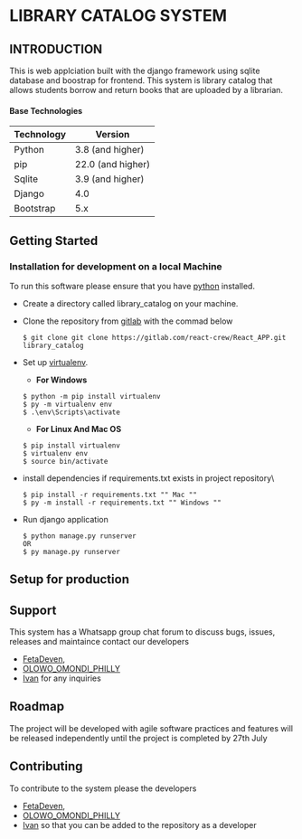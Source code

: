 # LIBRARY CATALOG SYSTEM

## INTRODUCTION
This is web applciation built with the django framework using sqlite database and boostrap for frontend.
This system is library catalog that allows students borrow and return books that are uploaded by a librarian.

#### Base Technologies

| Technology | Version             |
| ---------- | --------------------|
| Python     | 3.8 (and higher)    |
| pip        | 22.0 (and higher)   |
| Sqlite     | 3.9 (and higher)    |
| Django     | 4.0                 |
| Bootstrap  | 5.x                 | 

## Getting Started

### Installation for development on a local Machine
To run this software please ensure that you have [python](https://www.python.org/) installed.

- Create a directory called library_catalog on your machine.
- Clone the repository from [gitlab](https://gitlab.com/) with the commad below
    ```
    $ git clone git clone https://gitlab.com/react-crew/React_APP.git library_catalog
    ```
- Set up [virtualenv](https://virtualenv.pypa.io/).
   - **For Windows** 
    ```
    $ python -m pip install virtualenv
    $ py -m virtualenv env
    $ .\env\Scripts\activate
    ```

    - **For Linux And Mac OS** 
    ```
    $ pip install virtualenv
    $ virtualenv env
    $ source bin/activate
    ```
- install dependencies if requirements.txt exists in project repository\
    ```
    $ pip install -r requirements.txt "" Mac "" 
    $ py -m install -r requirements.txt "" Windows ""
    ```
- Run django application
    ```
    $ python manage.py runserver
    OR
    $ py manage.py runserver
    ```

## Setup for production

## Support
This system has a Whatsapp group chat forum to discuss bugs, issues, releases and maintaince contact our developers 
- [FetaDeven](devenfeta19@gmail.com),
- [OLOWO_OMONDI_PHILLY](https://gitlab.com/users/Phillo11/activity) 
- [Ivan](https://gitlab.com/okwareivan.m)
for any inquiries


## Roadmap
The project will be developed with agile software practices and features will be released independently until the project is completed by 27th July

## Contributing
To contribute to the system please the developers 
- [FetaDeven](devenfeta19@gmail.com),
- [OLOWO_OMONDI_PHILLY](https://gitlab.com/users/Phillo11/activity) 
- [Ivan](https://gitlab.com/okwareivan.m)
so that you can be added to the repository as a developer
